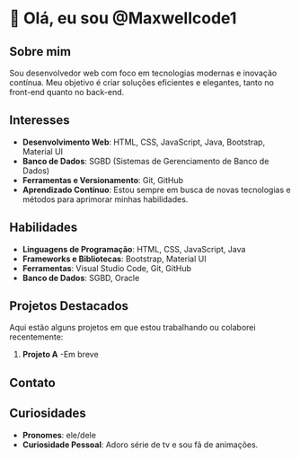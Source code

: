 # 👋 Olá, eu sou @Maxwellcode1

## Sobre mim
Sou desenvolvedor web com foco em tecnologias modernas e inovação contínua. Meu objetivo é criar soluções eficientes e elegantes, tanto no front-end quanto no back-end.

## Interesses
- **Desenvolvimento Web**: HTML, CSS, JavaScript, Java, Bootstrap, Material UI
- **Banco de Dados**: SGBD (Sistemas de Gerenciamento de Banco de Dados)
- **Ferramentas e Versionamento**: Git, GitHub
- **Aprendizado Contínuo**: Estou sempre em busca de novas tecnologias e métodos para aprimorar minhas habilidades.

## Habilidades
- **Linguagens de Programação**: HTML, CSS, JavaScript, Java
- **Frameworks e Bibliotecas**: Bootstrap, Material UI
- **Ferramentas**: Visual Studio Code, Git, GitHub
- **Banco de Dados**: SGBD, Oracle

## Projetos Destacados
Aqui estão alguns projetos em que estou trabalhando ou colaborei recentemente:
1. **Projeto A** -Em breve


## Contato



## Curiosidades
- **Pronomes**: ele/dele
- **Curiosidade Pessoal**: Adoro série de tv e sou fã de animações.


